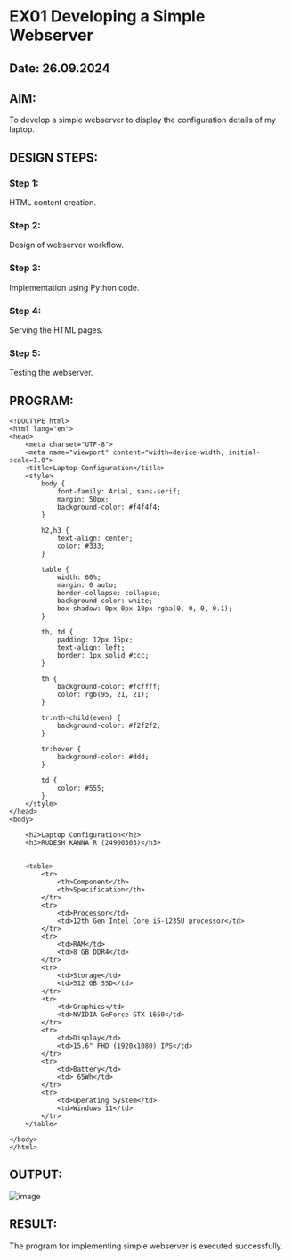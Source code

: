 # EX01 Developing a Simple Webserver
## Date: 26.09.2024

## AIM:
To develop a simple webserver to display the configuration details of my laptop.

## DESIGN STEPS:
### Step 1: 
HTML content creation.

### Step 2:
Design of webserver workflow.

### Step 3:
Implementation using Python code.

### Step 4:
Serving the HTML pages.

### Step 5:
Testing the webserver.

## PROGRAM:
```
<!DOCTYPE html>
<html lang="en">
<head>
    <meta charset="UTF-8">
    <meta name="viewport" content="width=device-width, initial-scale=1.0">
    <title>Laptop Configuration</title>
    <style>
        body {
            font-family: Arial, sans-serif;
            margin: 50px;
            background-color: #f4f4f4;
        }

        h2,h3 {
            text-align: center;
            color: #333;
        }

        table {
            width: 60%;
            margin: 0 auto;
            border-collapse: collapse;
            background-color: white;
            box-shadow: 0px 0px 10px rgba(0, 0, 0, 0.1);
        }

        th, td {
            padding: 12px 15px;
            text-align: left;
            border: 1px solid #ccc;
        }

        th {
            background-color: #fcffff;
            color: rgb(95, 21, 21);
        }

        tr:nth-child(even) {
            background-color: #f2f2f2;
        }

        tr:hover {
            background-color: #ddd;
        }

        td {
            color: #555;
        }
    </style>
</head>
<body>

    <h2>Laptop Configuration</h2>
    <h3>RUDESH KANNA R (24900303)</h3>


    <table>
        <tr>
            <th>Component</th>
            <th>Specification</th>
        </tr>
        <tr>
            <td>Processor</td>
            <td>12th Gen Intel Core i5-1235U processor</td>
        </tr>
        <tr>
            <td>RAM</td>
            <td>8 GB DDR4</td>
        </tr>
        <tr>
            <td>Storage</td>
            <td>512 GB SSD</td>
        </tr>
        <tr>
            <td>Graphics</td>
            <td>NVIDIA GeForce GTX 1650</td>
        </tr>
        <tr>
            <td>Display</td>
            <td>15.6" FHD (1920x1080) IPS</td>
        </tr>
        <tr>
            <td>Battery</td>
            <td> 65Wh</td>
        </tr>
        <tr>
            <td>Operating System</td>
            <td>Windows 11</td>
        </tr>
    </table>

</body>
</html>

```
## OUTPUT:
![image](https://github.com/user-attachments/assets/6b656c04-2208-4a16-8a4b-53eb0b3b8f0c)


## RESULT:
The program for implementing simple webserver is executed successfully.
